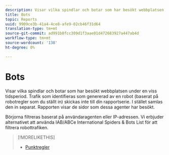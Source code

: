 ```yaml
---
description: Visar vilka spindlar och botar som har besökt webbplatsen under en viss tidsperiod. Trafik som identifieras som genererad av en robot (baserat på robotregler som du ställt in) skickas inte till din rapportserie. I stället samlas den in separat. Rapporten visar de sidor som dessa agenter har besökt.
title: Bots
topic: Reports
uuid: 9909ce3b-41a4-4ce8-afe9-02cb46f31d64
translation-type: tm+mt
source-git-commit: ad991b8fcc309d1f3aae01d472683927a447ab4d
workflow-type: tm+mt
source-wordcount: '138'
ht-degree: 0%

---
```



# Bots

Visar vilka spindlar och botar som har besökt webbplatsen under en viss tidsperiod. Trafik som identifieras som genererad av en robot (baserat på robotregler som du ställt in) skickas inte till din rapportserie. I stället samlas den in separat. Rapporten visar de sidor som dessa agenter har besökt.

Börjorna filtreras baserat på användaragenten eller IP-adressen. Vi erbjuder alternativet att använda IAB/ABCe International Spiders &amp; Bots List för att filtrera robottrafiken.

>[!MORELIKETHIS]
>
>* [Punktregler](/help/admin/admin/bot-removal/bot-rules.md)

